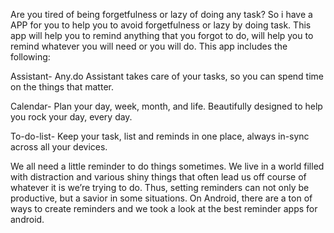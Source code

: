 Are you tired of being forgetfulness or lazy of doing any task? So i have a APP for you to help you to avoid forgetfulness or lazy by doing task.
This app will help you to remind anything that you forgot to do, will help you to remind whatever you will need or you will do. This app includes the following:

Assistant- Any.do Assistant takes care of your tasks, so you can spend time on the things that matter.

Calendar- Plan your day, week, month, and life.  Beautifully designed to help you rock your day, every day.

To-do-list- Keep your task, list and reminds in one place, always in-sync across all your devices.

We all need a little reminder to do things sometimes. We live in a world filled with distraction and various shiny things that often lead us off course of whatever it is we’re trying to do. Thus, setting reminders can not only be productive, but a savior in some situations. On Android, there are a ton of ways to create reminders and we took a look at the best reminder apps for android. 
